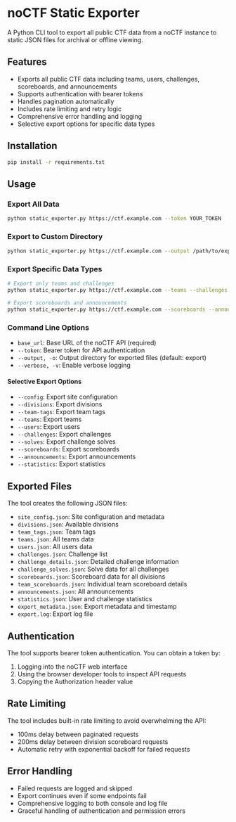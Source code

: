 # noCTF Static Exporter

A Python CLI tool to export all public CTF data from a noCTF instance to static JSON files for archival or offline viewing.

## Features

- Exports all public CTF data including teams, users, challenges, scoreboards, and announcements
- Supports authentication with bearer tokens
- Handles pagination automatically
- Includes rate limiting and retry logic
- Comprehensive error handling and logging
- Selective export options for specific data types

## Installation

```bash
pip install -r requirements.txt
```

## Usage

### Export All Data

```bash
python static_exporter.py https://ctf.example.com --token YOUR_TOKEN
```

### Export to Custom Directory

```bash
python static_exporter.py https://ctf.example.com --output /path/to/export
```

### Export Specific Data Types

```bash
# Export only teams and challenges
python static_exporter.py https://ctf.example.com --teams --challenges

# Export scoreboards and announcements
python static_exporter.py https://ctf.example.com --scoreboards --announcements
```

### Command Line Options

- `base_url`: Base URL of the noCTF API (required)
- `--token`: Bearer token for API authentication
- `--output, -o`: Output directory for exported files (default: export)
- `--verbose, -v`: Enable verbose logging

#### Selective Export Options

- `--config`: Export site configuration
- `--divisions`: Export divisions
- `--team-tags`: Export team tags
- `--teams`: Export teams
- `--users`: Export users
- `--challenges`: Export challenges
- `--solves`: Export challenge solves
- `--scoreboards`: Export scoreboards
- `--announcements`: Export announcements
- `--statistics`: Export statistics

## Exported Files

The tool creates the following JSON files:

- `site_config.json`: Site configuration and metadata
- `divisions.json`: Available divisions
- `team_tags.json`: Team tags
- `teams.json`: All teams data
- `users.json`: All users data
- `challenges.json`: Challenge list
- `challenge_details.json`: Detailed challenge information
- `challenge_solves.json`: Solve data for all challenges
- `scoreboards.json`: Scoreboard data for all divisions
- `team_scoreboards.json`: Individual team scoreboard details
- `announcements.json`: All announcements
- `statistics.json`: User and challenge statistics
- `export_metadata.json`: Export metadata and timestamp
- `export.log`: Export log file

## Authentication

The tool supports bearer token authentication. You can obtain a token by:

1. Logging into the noCTF web interface
2. Using the browser developer tools to inspect API requests
3. Copying the Authorization header value

## Rate Limiting

The tool includes built-in rate limiting to avoid overwhelming the API:

- 100ms delay between paginated requests
- 200ms delay between division scoreboard requests
- Automatic retry with exponential backoff for failed requests

## Error Handling

- Failed requests are logged and skipped
- Export continues even if some endpoints fail
- Comprehensive logging to both console and log file
- Graceful handling of authentication and permission errors
